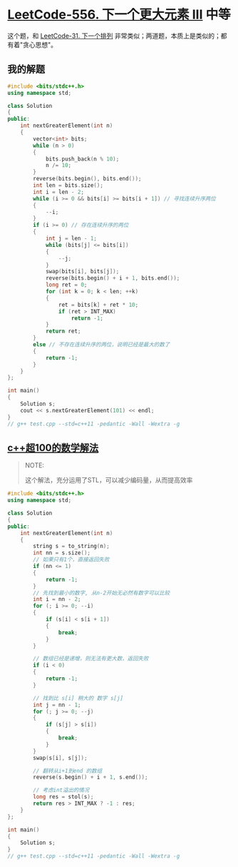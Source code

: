 # [LeetCode-556. 下一个更大元素 III](https://leetcode.cn/problems/next-greater-element-iii/) 中等



这个题，和 [LeetCode-31. 下一个排列](https://leetcode.cn/problems/next-permutation/) 非常类似；两道题，本质上是类似的；都有着"贪心思想"。



## 我的解题



```C++
#include <bits/stdc++.h>
using namespace std;

class Solution
{
public:
	int nextGreaterElement(int n)
	{
		vector<int> bits;
		while (n > 0)
		{
			bits.push_back(n % 10);
			n /= 10;
		}
		reverse(bits.begin(), bits.end());
		int len = bits.size();
		int i = len - 2;
		while (i >= 0 && bits[i] >= bits[i + 1]) // 寻找连续升序两位
		{
			--i;
		}
		if (i >= 0) // 存在连续升序的两位
		{
			int j = len - 1;
			while (bits[j] <= bits[i])
			{
				--j;
			}
			swap(bits[i], bits[j]);
			reverse(bits.begin() + i + 1, bits.end());
			long ret = 0;
			for (int k = 0; k < len; ++k)
			{
				ret = bits[k] + ret * 10;
				if (ret > INT_MAX)
					return -1;
			}
			return ret;
		}
		else // 不存在连续升序的两位，说明已经是最大的数了
		{
			return -1;
		}
	}
};

int main()
{
	Solution s;
	cout << s.nextGreaterElement(101) << endl;
}
// g++ test.cpp --std=c++11 -pedantic -Wall -Wextra -g


```



## [c++超100的数学解法](https://leetcode.cn/problems/next-greater-element-iii/solution/cchao-100de-shu-xue-jie-fa-by-ffreturn-rccw/)

> NOTE: 
>
> 这个解法，充分运用了STL，可以减少编码量，从而提高效率

```C++
#include <bits/stdc++.h>
using namespace std;

class Solution
{
public:
	int nextGreaterElement(int n)
	{
		string s = to_string(n);
		int nn = s.size();
		// 如果只有1个，直接返回失败
		if (nn <= 1)
		{
			return -1;
		}
		// 先找到最小的数字, 从n-2开始无必然有数字可以比较
		int i = nn - 2;
		for (; i >= 0; --i)
		{
			if (s[i] < s[i + 1])
			{
				break;
			}
		}

		// 数组已经是递增，则无法有更大数，返回失败
		if (i < 0)
		{
			return -1;
		}

		// 找到比 s[i] 稍大的 数字 s[j]
		int j = nn - 1;
		for (; j >= 0; --j)
		{
			if (s[j] > s[i])
			{
				break;
			}
		}
		swap(s[i], s[j]);

		// 翻转从i+1到end 的数组
		reverse(s.begin() + i + 1, s.end());

		// 考虑int溢出的情况
		long res = stol(s);
		return res > INT_MAX ? -1 : res;
	}
};

int main()
{
	Solution s;
}
// g++ test.cpp --std=c++11 -pedantic -Wall -Wextra -g

```

